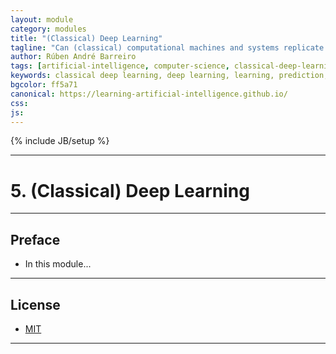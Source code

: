 ```yaml
---
layout: module
category: modules
title: "(Classical) Deep Learning"
tagline: "Can (classical) computational machines and systems replicate the complexity of our knowledge, as well as our brains??!"
author: Rúben André Barreiro
tags: [artificial-intelligence, computer-science, classical-deep-learning, deep-learning, learning, prediction, training, supervised learning, unsupervised learning, semi-supervised-learning, reinforcement-learning, advanced]
keywords: classical deep learning, deep learning, learning, prediction, training, supervised learning, unsupervised learning, semi-supervised learning, reinforcement learning, advanced, artificial intelligence, ai
bgcolor: ff5a71
canonical: https://learning-artificial-intelligence.github.io/
css: 
js: 
---
```

{% include JB/setup %}

***

# 5. (Classical) Deep Learning

***

## Preface

* In this module...

***

## License

* [MIT](http://www.opensource.org/licenses/MIT)

***
